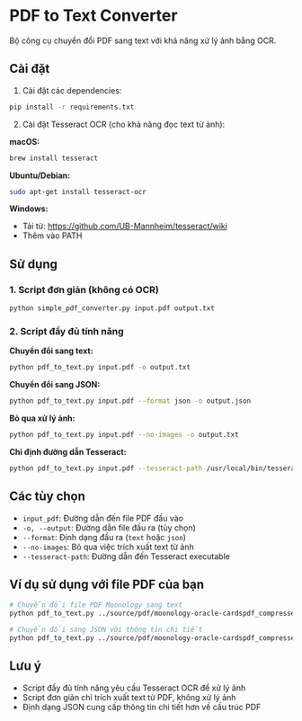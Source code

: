 # PDF to Text Converter

Bộ công cụ chuyển đổi PDF sang text với khả năng xử lý ảnh bằng OCR.

## Cài đặt

1. Cài đặt các dependencies:
```bash
pip install -r requirements.txt
```

2. Cài đặt Tesseract OCR (cho khả năng đọc text từ ảnh):

**macOS:**
```bash
brew install tesseract
```

**Ubuntu/Debian:**
```bash
sudo apt-get install tesseract-ocr
```

**Windows:**
- Tải từ: https://github.com/UB-Mannheim/tesseract/wiki
- Thêm vào PATH

## Sử dụng

### 1. Script đơn giản (không có OCR)

```bash
python simple_pdf_converter.py input.pdf output.txt
```

### 2. Script đầy đủ tính năng

**Chuyển đổi sang text:**
```bash
python pdf_to_text.py input.pdf -o output.txt
```

**Chuyển đổi sang JSON:**
```bash
python pdf_to_text.py input.pdf --format json -o output.json
```

**Bỏ qua xử lý ảnh:**
```bash
python pdf_to_text.py input.pdf --no-images -o output.txt
```

**Chỉ định đường dẫn Tesseract:**
```bash
python pdf_to_text.py input.pdf --tesseract-path /usr/local/bin/tesseract -o output.txt
```

## Các tùy chọn

- `input_pdf`: Đường dẫn đến file PDF đầu vào
- `-o, --output`: Đường dẫn file đầu ra (tùy chọn)
- `--format`: Định dạng đầu ra (`text` hoặc `json`)
- `--no-images`: Bỏ qua việc trích xuất text từ ảnh
- `--tesseract-path`: Đường dẫn đến Tesseract executable

## Ví dụ sử dụng với file PDF của bạn

```bash
# Chuyển đổi file PDF Moonology sang text
python pdf_to_text.py ../source/pdf/moonology-oracle-cardspdf_compressed.pdf -o moonology_text.txt

# Chuyển đổi sang JSON với thông tin chi tiết
python pdf_to_text.py ../source/pdf/moonology-oracle-cardspdf_compressed.pdf --format json -o moonology_data.json
```

## Lưu ý

- Script đầy đủ tính năng yêu cầu Tesseract OCR để xử lý ảnh
- Script đơn giản chỉ trích xuất text từ PDF, không xử lý ảnh
- Định dạng JSON cung cấp thông tin chi tiết hơn về cấu trúc PDF
